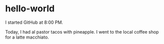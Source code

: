 # hello-world
I started GitHub at 8:00 PM. 

Today, I had al pastor tacos with pineapple. 
I went to the local coffee shop for a latte macchiato. 


